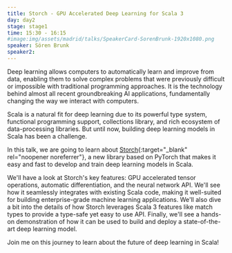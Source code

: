 ```yaml
---
title: Storch - GPU Accelerated Deep Learning for Scala 3
day: day2
stage: stage1
time: 15:30 - 16:15
#image:img/assets/madrid/talks/SpeakerCard-SorenBrunk-1920x1080.png
speaker: Sören Brunk
speaker2:
---
```


Deep learning allows computers to automatically learn and improve from data, enabling them to solve complex problems that were previously difficult or impossible with traditional programming approaches. It is the technology behind almost all recent groundbreaking AI applications, fundamentally changing the way we interact with computers.

Scala is a natural fit for deep learning due to its powerful type system, functional programming support, collections library, and rich ecosystem of data-processing libraries. But until now, building deep learning models in Scala has been a challenge.

In this talk, we are going to learn about [Storch](https://storch.dev){:target="_blank" rel="noopener noreferrer"}, a new library based on PyTorch that makes it easy and fast to develop and train deep learning models in Scala.

We'll have a look at Storch's key features: GPU accelerated tensor operations, automatic differentiation, and the neural network API. We'll see how it seamlessly integrates with existing Scala code, making it well-suited for building enterprise-grade machine learning applications. We'll also dive a bit into the details of how Storch leverages Scala 3 features like match types to provide a type-safe yet easy to use API. Finally, we'll see a hands-on demonstration of how it can be used to build and deploy a state-of-the-art deep learning model. 

Join me on this journey to learn about the future of deep learning in Scala!
